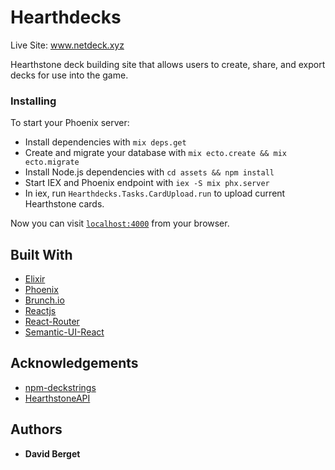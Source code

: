 # Hearthdecks

Live Site: www.netdeck.xyz

Hearthstone deck building site that allows users to create, share, and export decks for use into the game.

### Installing

To start your Phoenix server:

* Install dependencies with `mix deps.get`
* Create and migrate your database with `mix ecto.create && mix ecto.migrate`
* Install Node.js dependencies with `cd assets && npm install`
* Start IEX and Phoenix endpoint with `iex -S mix phx.server`
* In iex, run `Hearthdecks.Tasks.CardUpload.run` to upload current Hearthstone cards.

Now you can visit [`localhost:4000`](http://localhost:4000) from your browser.

## Built With

* [Elixir](https://elixir-lang.org/)
* [Phoenix](https://www.phoenixframework.org)
* [Brunch.io](http://brunch.io/)
* [Reactjs](https://reactjs.org/)
* [React-Router](https://reacttraining.com/react-router/)
* [Semantic-UI-React](https://www.react.semantic-ui.com)

## Acknowledgements

* [npm-deckstrings](https://github.com/HearthSim/npm-deckstrings)
* [HearthstoneAPI](http://hearthstoneapi.com/)

## Authors

* **David Berget**
